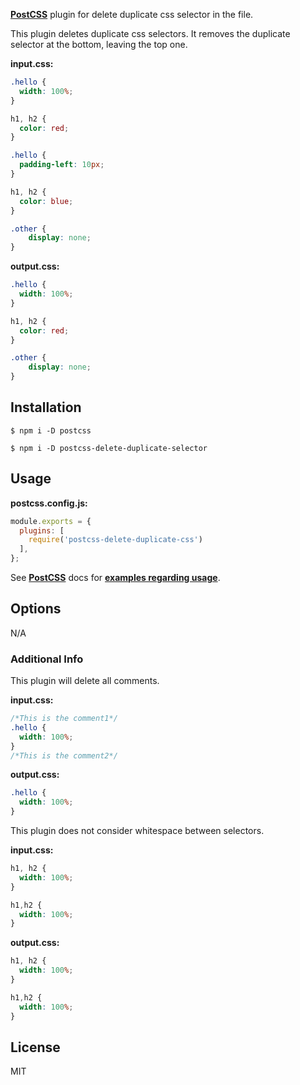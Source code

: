 **[PostCSS](https://github.com/postcss/postcss)** plugin for delete duplicate css selector in the file.

This plugin deletes duplicate css selectors. It removes the duplicate selector at the bottom, leaving the top one.

**input.css:**

```css
.hello {
  width: 100%;
}

h1, h2 {
  color: red;
}

.hello {
  padding-left: 10px;
}

h1, h2 {
  color: blue;
}

.other {
	display: none;
}
```

**output.css:**

```css
.hello {
  width: 100%;
}

h1, h2 {
  color: red;
}

.other {
	display: none;
}
```

## **Installation**

`$ npm i -D postcss`

`$ npm i -D postcss-delete-duplicate-selector`

## **Usage**

**postcss.config.js:**

```jsx
module.exports = {
  plugins: [
    require('postcss-delete-duplicate-css')
  ],
};
```

See **[PostCSS](https://github.com/postcss/postcss)** docs for **[examples regarding usage](https://github.com/postcss/postcss#usage)**.

## **Options**

N/A

### Additional Info

This plugin will delete all comments.

**input.css:**

```css
/*This is the comment1*/
.hello {
  width: 100%;
}
/*This is the comment2*/
```

**output.css:**

```css
.hello {
  width: 100%;
}
```

This plugin does not consider whitespace between selectors.

**input.css:**

```css
h1, h2 {
  width: 100%;
}

h1,h2 {
  width: 100%;
}
```

**output.css:**

```css
h1, h2 {
  width: 100%;
}

h1,h2 {
  width: 100%;
}
```

## **License**

MIT
